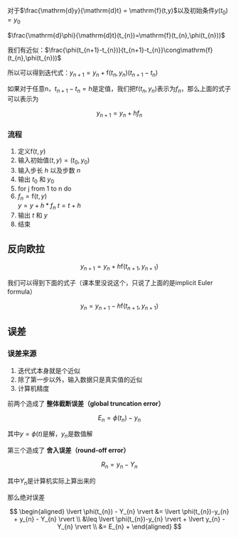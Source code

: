 对于$\frac{\mathrm{d}y}{\mathrm{d}t} = \mathrm{f}(t,y)$以及初始条件$y(t_{0})=y_{0}$

$\frac{\mathrm{d}\phi}{\mathrm{d}t}(t_{n})=\mathrm{f}(t_{n},\phi(t_{n}))$

我们有近似：$\frac{\phi(t_{n+1}-t_{n})}{t_{n+1}-t_{n}}\cong\mathrm{f}(t_{n},\phi(t_{n}))$

所以可以得到迭代式：$y_{n+1} = y_{n} + \mathrm{f}(t_{n},y_{n})(t_{n+1}-t_{n})$

如果对于任意n，$t_{n+1}-t_{n}=h$是定值，我们把$\mathrm{f}(t_{n},y_{n})$表示为$f_{n}$，那么上面的式子可以表示为

$$y_{n+1} = y_{n} + hf_{n}$$

### 流程

1. 定义$\mathrm{f}(t,y)$
2. 输入初始值$(t,y)=(t_{0},y_{0})$
3. 输入步长 $h$ 以及步数 $n$
4. 输出 $t_{0}$ 和 $y_{0}$
5. for j from 1 to n do
6. $f_{n} = \mathrm{f}(t,y)$  
    $y = y + h*f_{n}$
    $t = t + h$
7. 输出 $t$ 和 $y$
8. 结束

## 反向欧拉

$$y_{n+1} = y_{n} + h\mathrm{f}(t_{n+1},y_{n+1})$$

我们可以得到下面的式子（课本里没说这个，只说了上面的是implicit Euler formula）

$$y_{n} = y_{n+1} - h\mathrm{f}(t_{n+1},y_{n+1})$$

## 误差

### 误差来源

1. 迭代式本身就是个近似
2. 除了第一步以外，输入数据只是真实值的近似
3. 计算机精度

前两个造成了 **整体截断误差（global truncation error）** 

$$E_{n} = \phi(t_{n}) - y_{n}$$

其中$y=\phi(t)$是解，$y_n$是数值解

第三个造成了 **舍入误差（round-off error）**

$$R_{n} = y_{n} - Y_{n}$$

其中$Y_n$是计算机实际上算出来的

那么绝对误差

$$
\begin{aligned}
\lvert \phi(t_{n}) - Y_{n} \rvert &= \lvert \phi(t_{n})-y_{n} + y_{n} - Y_{n} \rvert \\
&\leq \lvert \phi(t_{n})-y_{n} \rvert + \lvert y_{n} - Y_{n} \rvert \\
&= E_{n} + 
\end{aligned}
$$
